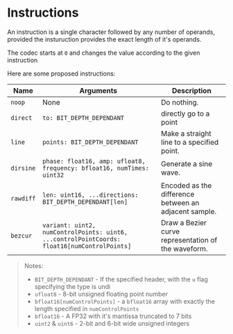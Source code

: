 # Instructions
An instruction is a single character followed by any number of operands, provided the insturuction provides the exact length of it's operands.

The codec starts at `0` and changes the value according to the given instruction

Here are some proposed instructions:

|  Name  | Arguments | Description |
|--------|-----------|-------------|
| `noop` |   None    | Do nothing. |
| `direct` | `to: BIT_DEPTH_DEPENDANT` | directly go to a point |
| `line` | `points: BIT_DEPTH_DEPENDANT` | Make a straight line to a specified point. |
| `dirsine` | `phase: float16, amp: ufloat8, frequency: bfloat16, numTimes: uint32` | Generate a sine wave. |
| `rawdiff` | `len: uint16, ...directions: BIT_DEPTH_DEPENDANT[len]` | Encoded as the difference between an adjacent sample. |
| `bezcur` | `variant: uint2, numControlPoints: uint6, ...controlPointCoords: float16[numControlPoints]` | Draw a Bezier curve representation of the waveform. |

> Notes:
>
> * `BIT_DEPTH_DEPENDANT` - If the specified header, with the `u` flag specifying the type is undi
> * `ufloat8` - 8-bit unsigned floating point number
> * `bfloat16[numControlPoints]` - a `bfloat16` array with exactly the length specified in `numControlPoints`
> * `bfloat16` - A FP32 with it's mantissa truncated to 7 bits
> * `uint2` & `uint6` - 2-bit and 6-bit wide unsigned integers

<!-- ## `noop`
Do nothing

## `direct`
Directly go to a point in

## `line`

## `dirsine`

## `rawdiff`


## `bezcur` -->
